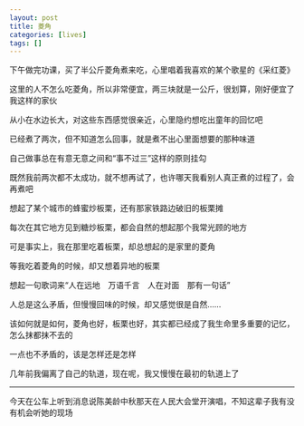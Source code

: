 ```yaml
---
layout: post
title: 菱角
categories: [lives]
tags: []
---
```


下午做完功课，买了半公斤菱角煮来吃，心里唱着我喜欢的某个歌星的《采红菱》 

这里的人不怎么吃菱角，所以非常便宜，两三块就是一公斤，很划算，刚好便宜了我这样的家伙 

从小在水边长大，对这些东西感觉很亲近，心里隐约想吃出童年的回忆吧 

已经煮了两次，但不知道怎么回事，就是煮不出心里面想要的那种味道 

自己做事总在有意无意之间和“事不过三”这样的原则挂勾 

既然我前两次都不太成功，就不想再试了，也许哪天我看别人真正煮的过程了，会再煮吧 

想起了某个城市的蜂蜜炒板栗，还有那家铁路边破旧的板栗摊 

每次在其它地方见到糖炒板栗，都会自然的想起那个我常光顾的地方 

可是事实上，我在那里吃着板栗，却总想起的是家里的菱角 

等我吃着菱角的时候，却又想着异地的板栗 

想起一句歌词来“人在远地　万语千言　人在对面　那有一句话” 

人总是这么矛盾，但慢慢回味的时候，却又感觉很是自然…… 

该如何就是如何，菱角也好，板栗也好，其实都已经成了我生命里多重要的记忆，怎么抹都抹不去的 

一点也不矛盾的，该是怎样还是怎样

几年前我偏离了自己的轨道，现在呢，我又慢慢在最初的轨道上了 

<hr />

今天在公车上听到消息说陈美龄中秋那天在人民大会堂开演唱，不知这辈子我有没有机会听她的现场 